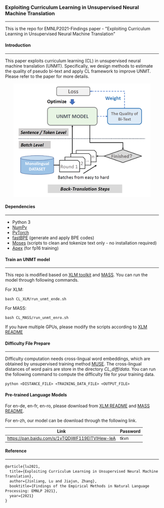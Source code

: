 ### Exploiting Curriculum Learning in Unsupervised Neural Machine Translation

-------------------------------------------

This is the repo for EMNLP2021-Findings paper - "Exploiting Curriculum Learning in Unsupervised Neural Machine Translation"

#### Introduction

---------------------------------------------------------------

This paper exploits curriculum learning (CL) in unsupervised neural machine translation (UNMT). Specifically, we design methods to estimate the quality of pseudo bi-text and apply CL framework to improve UNMT. Please refer to the paper for more details.

<div align=center><img src="images/image.png" alt="image-20210903154759030" width="450" /></div>

#### Dependencies

----------------------------------------------------------------

- Python 3
- [NumPy](http://www.numpy.org/)
- [PyTorch](http://pytorch.org/)
- [fastBPE](https://github.com/facebookresearch/XLM/tree/master/tools#fastbpe) (generate and apply BPE codes)
- [Moses](https://github.com/facebookresearch/XLM/tree/master/tools#tokenizers) (scripts to clean and tokenize text only - no installation required)
- [Apex](https://github.com/nvidia/apex#quick-start) (for fp16 training)

#### Train an UNMT model

--------------------------------------------------

This repo is modified based on [XLM toolkit](https://github.com/facebookresearch/XLM) and [MASS](https://github.com/microsoft/MASS). You can run the model through following commands.

For XLM:

```
bash CL_XLM/run_unmt_ende.sh
```

For MASS:

```
bash CL_MASS/run_unmt_enro.sh
```

If you have multiple GPUs, please modify the scripts according to [XLM README](https://github.com/facebookresearch/XLM)

#### Difficulty File Prepare

-------------------------------------------------------

Difficulty computation needs cross-lingual word embeddings, which are obtained by unsupervised training method [MUSE](https://github.com/facebookresearch/MUSE). The cross-lingual distances of word pairs are store in the directory *CL_diff/data*. You can run the following command to compute the difficulty file for your training data.

```
python <DISTANCE_FILE> <TRAINING_DATA_FILE> <OUTPUT_FILE>
```

#### Pre-trained Language Models

For en-de, en-fr, en-ro, please download from [XLM README](https://github.com/facebookresearch/XLM) and [MASS README](https://github.com/microsoft/MASS).

For en-zh, our model can be download through the following link.

| Link                                            | Password |
| ----------------------------------------------- | -------- |
| https://pan.baidu.com/s/1vTQDjWF119EITVIHew-leA | tkvn     |

#### Reference

---------------------------------------

```
@article{lu2021,
  title={Exploiting Curriculum Learning in Unsupervised Neural Machine Translation},
  author={Jinliang, Lu and Jiajun, Zhang},
  booktitle={Findings of the Empirical Methods in Natural Language Processing: EMNLP 2021},
  year={2021}
}
```
